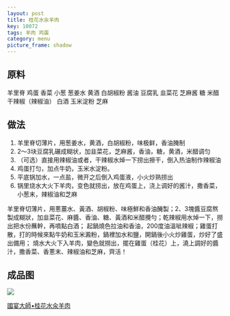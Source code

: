 ```yaml
---
layout: post
title: 桂花水汆羊肉
key: 10072
tags: 羊肉 鸡蛋
category: menu
picture_frame: shadow
---
```


## 原料

羊里脊
鸡蛋
香菜
小葱
葱姜水
黄酒
白胡椒粉
酱油
豆腐乳
韭菜花
芝麻酱
糖
米醋
干辣椒（辣椒油）
白酒
玉米淀粉
芝麻

<!--more-->

## 做法

1. 羊里脊切薄片，用葱姜水，黄酒，白胡椒粉，味极鲜，香油腌制
2. 2～3块豆腐乳碾成糊状，加韭菜花，芝麻酱，香油，糖，黄酒，米醋调匀
3. （可选）直接用辣椒油或者，干辣椒水焯一下捞出擦干，倒入热油制作辣椒油
4. 鸡蛋打匀，加点牛奶，玉米水淀粉。
5. 平底锅加水，一点盐，微开之后倒入鸡蛋液，小火炒熟捞出
6. 锅里烧水大火下羊肉，变色就捞出，放在鸡蛋上，浇上调好的酱汁，撒香菜，小葱末，辣椒油和芝麻

羊里脊切薄片，用蔥薑水、黃酒、胡椒粉、味極鮮和香油醃製；2、3塊醬豆腐熬製成糊狀，加韭菜花、麻醬、香油、糖、黃酒和米醋攪勻；乾辣椒用水焯一下，撈出把水份蘸幹，再噴點白酒；
起鍋燒色拉油和香油，200度油溫呲辣椒；雞蛋打散，打的時候來點牛奶和玉米澱粉，鍋裡加水和鹽，開鍋後小火炒雞蛋，炒好了盛出備用；
燒水大火下入羊肉，變色就撈出，擺在雞蛋（桂花）上，澆上調好的醬汁，撒香菜、香蔥末、辣椒油和芝麻，齊活！

## 成品图

![](https://s3.us-west-1.amazonaws.com/menchi.xyz/%E6%A1%82%E8%8A%B1%E6%B0%B4%E6%B1%86%E7%BE%8A%E8%82%89.jpg)

[國宴大師•桂花水汆羊肉](https://youtu.be/QsPzi0cqWY0)

